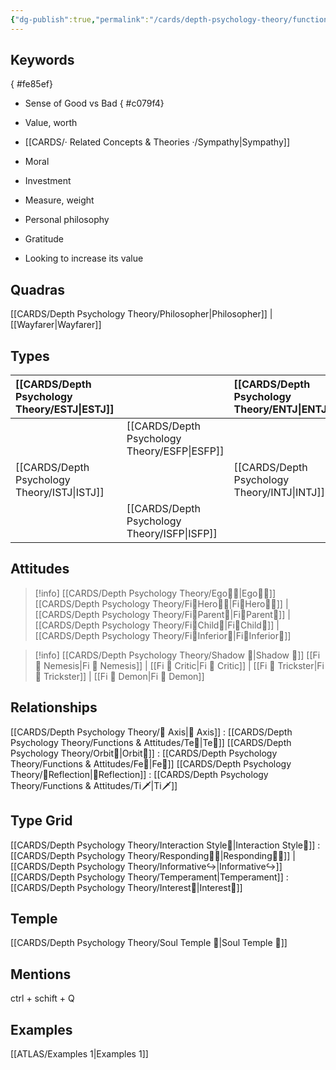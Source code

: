 ```yaml
---
{"dg-publish":true,"permalink":"/cards/depth-psychology-theory/functions-and-attitudes/fi/","noteIcon":"","created":"2022-12-27T21:20:33.776+01:00","updated":"2023-04-21T19:51:22.595+02:00"}
---
```



## Keywords
{ #fe85ef}


- Sense of Good vs Bad
{ #c079f4}

- Value, worth
- [[CARDS/· Related Concepts & Theories ·/Sympathy\|Sympathy]]
- Moral
- Investment
- Measure, weight
- Personal philosophy
- Gratitude
- Looking to increase its value

## Quadras
[[CARDS/Depth Psychology Theory/Philosopher\|Philosopher]] | [[Wayfarer\|Wayfarer]] 

## Types 

| [[CARDS/Depth Psychology Theory/ESTJ\|ESTJ]]&nbsp; |  |  [[CARDS/Depth Psychology Theory/ENTJ\|ENTJ]]      |  |
|:---------------|:-----------|:---------------|:---------------|
|  | [[CARDS/Depth Psychology Theory/ESFP\|ESFP]]   |  | [[CARDS/Depth Psychology Theory/ENFP\|ENFP]]       |
| [[CARDS/Depth Psychology Theory/ISTJ\|ISTJ]]       | |  [[CARDS/Depth Psychology Theory/INTJ\|INTJ]]      |   |
|  |  [[CARDS/Depth Psychology Theory/ISFP\|ISFP]]  |    | [[CARDS/Depth Psychology Theory/INFP\|INFP]]       |  

## Attitudes
> [!info] [[CARDS/Depth Psychology Theory/Ego🙋‍♂️\|Ego🙋‍♂️]]
[[CARDS/Depth Psychology Theory/Fi🔱Hero🦸‍♂️\|Fi🔱Hero🦸‍♂️]] | [[CARDS/Depth Psychology Theory/Fi🔱Parent🤨\|Fi🔱Parent🤨]] | [[CARDS/Depth Psychology Theory/Fi🔱Child👼\|Fi🔱Child👼]] | [[CARDS/Depth Psychology Theory/Fi🔱Inferior👶\|Fi🔱Inferior👶]]

> [!info] [[CARDS/Depth Psychology Theory/Shadow 👤\|Shadow 👤]] 
[[Fi 🔱 Nemesis\|Fi 🔱 Nemesis]] | [[Fi 🔱 Critic\|Fi 🔱 Critic]] | [[Fi 🔱 Trickster\|Fi 🔱 Trickster]] | [[Fi 🔱 Demon\|Fi 🔱 Demon]]

## Relationships 
[[CARDS/Depth Psychology Theory/🧲 Axis\|🧲 Axis]] : [[CARDS/Depth Psychology Theory/Functions & Attitudes/Te🏹\|Te🏹]] 
[[CARDS/Depth Psychology Theory/Orbit💫\|Orbit💫]] :  [[CARDS/Depth Psychology Theory/Functions & Attitudes/Fe💉\|Fe💉]] 
[[CARDS/Depth Psychology Theory/🔀Reflection\|🔀Reflection]]  : [[CARDS/Depth Psychology Theory/Functions & Attitudes/Ti🗡️\|Ti🗡️]]

## Type Grid 
[[CARDS/Depth Psychology Theory/Interaction Style💬\|Interaction Style💬]]  : [[CARDS/Depth Psychology Theory/Responding🧘‍♂️\|Responding🧘‍♂️]] | [[CARDS/Depth Psychology Theory/Informative↪️\|Informative↪️]]
[[CARDS/Depth Psychology Theory/Temperament\|Temperament]]  : [[CARDS/Depth Psychology Theory/Interest👀\|Interest👀]] 

## Temple 
[[CARDS/Depth Psychology Theory/Soul Temple 👥\|Soul Temple 👥]]

## Mentions 
ctrl + schift + Q

## Examples 
[[ATLAS/Examples 1\|Examples 1]] 

